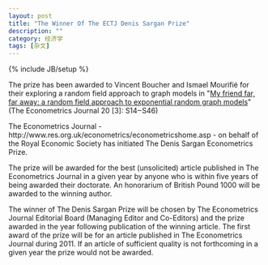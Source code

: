 ```yaml
---
layout: post
title: "The Winner Of The ECTJ Denis Sargan Prize"
description: ""
category: 经济学
tags: [杂文]
---
```

{% include JB/setup %}


<p>The prize has been awarded to Vincent Boucher and Ismael Mourifié for their exploring a random field approach to graph models in "<a href="https://academic.oup.com/ectj/article-abstract/20/3/S14/5056393?redirectedFrom=fulltext">My friend far, far away: a random field approach to exponential random graph models</a>" (The Econometrics Journal 20 [3]: S14‒S46) </p>


<p>The Econometrics Journal - http://www.res.org.uk/econometrics/econometricshome.asp - on behalf of the Royal Economic Society has initiated The Denis Sargan Econometrics Prize.</p>

<p>The prize will be awarded for the best (unsolicited) article published in The Econometrics Journal in a given year by anyone who is within five years of being awarded their doctorate. An honorarium of British Pound 1000 will be awarded to the winning author. </p>



<p>The winner of The Denis Sargan Prize will be chosen by The Econometrics Journal Editorial Board (Managing Editor and Co-Editors) and the prize awarded in the year following publication of the winning article. The first award of the prize will be for an article published in The Econometrics Journal during 2011. If an article of sufficient quality is not forthcoming in a given year the prize would not be awarded. </p>